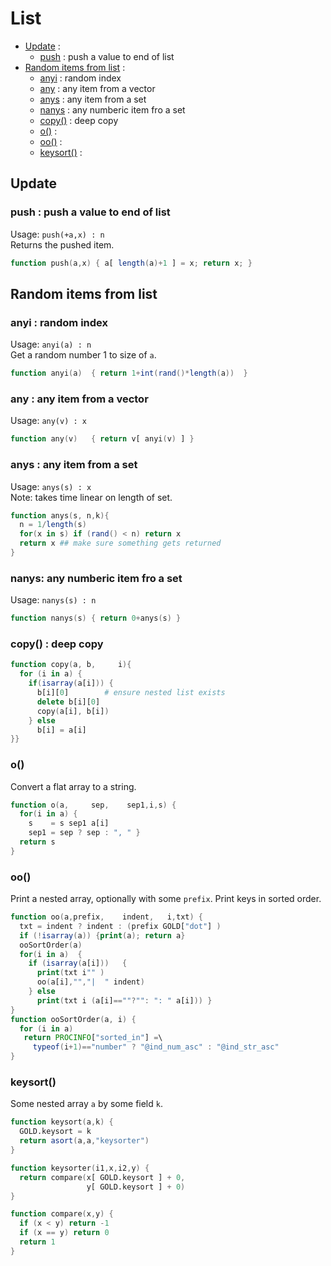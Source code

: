 
# List

- [Update](#update) : 
    - [push](#push--push-a-value-to-end-of-list) : push a value to end of list
- [Random items from list](#random-items-from-list) : 
    - [anyi](#anyi--random-index) : random index
    - [any](#any---any-item-from-a-vector) : any item from a vector
    - [anys](#anys---any-item-from-a-set) : any item from a set
    - [nanys](#nanys-any-numberic-item-fro-a-set) : any numberic item fro a set
    - [copy()](#copy--deep-copy) : deep copy
    - [o()](#o) : 
    - [oo()](#oo) : 
    - [keysort()](#keysort) : 

## Update

### push : push a value to end of list
Usage: `push(+a,x) : n`  
Returns the pushed item.
```awk
function push(a,x) { a[ length(a)+1 ] = x; return x; }
```

## Random items from list

### anyi : random index 
Usage: `anyi(a) : n`      	
Get a random number 1 to size of `a`.
```awk
function anyi(a)  { return 1+int(rand()*length(a))  }
```

### any :  any item from a vector
Usage: `any(v) : x`
```awk
function any(v)   { return v[ anyi(v) ] }
```

### anys :  any item from a set
Usage: `anys(s) : x`   
Note: takes time linear on length of set.
```awk
function anys(s, n,k){
  n = 1/length(s) 
  for(x in s) if (rand() < n) return x
  return x ## make sure something gets returned
}
```

### nanys: any numberic item fro a set
Usage: `nanys(s) : n`
```awk
function nanys(s) { return 0+anys(s) }
```
### copy() : deep copy

```awk
function copy(a, b,     i){
  for (i in a) {
    if(isarray(a[i])) {
      b[i][0]        # ensure nested list exists
      delete b[i][0] 
      copy(a[i], b[i])
    } else 
      b[i] = a[i] 
}}
```      
### o()

Convert a flat array to a string.

```awk
function o(a,     sep,    sep1,i,s) {
  for(i in a) {
    s    = s sep1 a[i]
    sep1 = sep ? sep : ", " }
  return s 
}
```      
### oo()

Print a nested array, optionally with some `prefix`.
Print keys in sorted order.

```awk
function oo(a,prefix,    indent,   i,txt) {
  txt = indent ? indent : (prefix GOLD["dot"] )
  if (!isarray(a)) {print(a); return a}
  ooSortOrder(a)
  for(i in a)  {
    if (isarray(a[i]))   {
      print(txt i"" )
      oo(a[i],"","|  " indent)
    } else
      print(txt i (a[i]==""?"": ": " a[i])) }
}
function ooSortOrder(a, i) {
  for (i in a)
   return PROCINFO["sorted_in"] =\
     typeof(i+1)=="number" ? "@ind_num_asc" : "@ind_str_asc"
}
```

### keysort()

Some nested array `a` by some field `k`.

```awk
function keysort(a,k) {
  GOLD.keysort = k
  return asort(a,a,"keysorter")
}

function keysorter(i1,x,i2,y) {
  return compare(x[ GOLD.keysort ] + 0,
                 y[ GOLD.keysort ] + 0)
} 

function compare(x,y) {
  if (x < y) return -1
  if (x == y) return 0
  return 1
}
```


